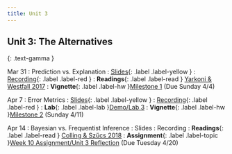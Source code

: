 ```yaml
---
title: Unit 3
---
```


## Unit 3: The Alternatives
{: .text-gamma }


Mar 31
: Prediction vs. Explanation
  : [Slides](https://docs.google.com/presentation/d/1UuSNghdqwMmE50ESe74h2q_Js5qJU-0i3BOWrhhhMbo/edit?usp=sharing){: .label .label-yellow }
  : [Recording](https://www.youtube.com/watch?v=LKaYtp5a0_c){: .label .label-red }
: **Readings**{: .label .label-read }
[Yarkoni & Westfall 2017](https://journals.sagepub.com/doi/pdf/10.1177/1745691617693393)
: **Vignette**{: .label .label-hw }[Milestone 1](https://bcourses.berkeley.edu/courses/1502254/assignments/8260074?module_item_id=16167155) (Due Sunday 4/4)


Apr 7
: Error Metrics
  : [Slides](https://docs.google.com/presentation/d/14SbMZA1QgK0AAyYvTjMZAMtxCFMTUw1OlYnF4LUjvlg/edit?usp=sharing){: .label .label-yellow }
  : [Recording](https://www.youtube.com/watch?v=XEH8xq-1pOA){: .label .label-red }
: **Lab**{: .label .label-lab }[Demo/Lab 3](https://datahub.berkeley.edu/hub/user-redirect/git-pull?repo=https%3A%2F%2Fgithub.com%2Fyuyang-zhong%2Fpsych198-files&urlpath=tree%2Fpsych198-files%2Flab3%2Flab3.ipynb&branch=master)
: **Vignette**{: .label .label-hw }[Milestone 2](https://bcourses.berkeley.edu/courses/1502254/assignments/8260075) (Sunday 4/11)


Apr 14
: Bayesian vs. Frequentist Inference
  : Slides
  : Recording
: **Readings**{: .label .label-read }
[Colling & Szűcs 2018](https://www.repository.cam.ac.uk/bitstream/handle/1810/288136/Colling-Sz%c5%b1cs2018_Article_StatisticalInferenceAndTheRepl.pdf?sequence=3&isAllowed=y)
: **Assignment**{: .label .label-topic }[Week 10 Assignment/Unit 3 Reflection](https://bcourses.berkeley.edu/courses/1502254/assignments/8264875?module_item_id=16174987) (Due Tuesday 4/20)